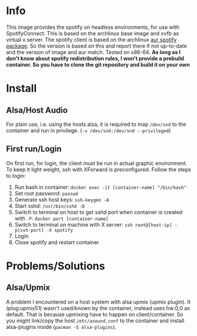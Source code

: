  Info
======

This image provides the spotify on headless environments, for use with SpotifyConnect.
This is based on the archlinux base image and xvfb as virtual x server.
The spotify client is based on the archlinux [aur spotify package]. So the version is based on this and report there if not up-to-date and the version of image and aur match.
Tested on x86-64.
**As long as I don't know about spotify redistribution rules, I won't provide a prebuild container. So you have to clone the git repository and build it on your own**


 Install
=========

 Alsa/Host Audio
-----------------
For plain use, i.e. using the hosts alsa, it is required to map `/dev/snd` to the container and run in privilege.
(`-v /dev/snd:/dev/snd --privileged`)

 First run/Login
-----------------
On first run, for login, the client must be run in actual graphic environment.
To keep it light weight, ssh with XForward is preconfigured. Follow the steps to login:
1. Run bash in container: `docker exec -it [container-name] "/bin/bash"`
2. Set root password: `passwd`
3. Generate ssh host keys: `ssh-keygen -A`
4. Start sshd: `/usr/bin/sshd -D`
5. Switch to terminal on host to get sshd port when container is created with `-P`: `docker port [container-name]`
6. Switch to terminal on machine with X server: `ssh root@[host-ip] -p[ssh-port] -X spotify`
7. Login
8. Close spotify and restart container


 Problems/Solutions
====================

 Alsa/Upmix
------------
A problem I encountered on a host system with alsa upmix (upmix plugin). It (plug:upmix51) wasn't used/known by the container, instead uses hw:0,0 as default. That is because upmixing have to happen on client/container. So you might link/copy the host `/etc/asound.conf` to the container and install alsa-plugins inside (`pacman -S alsa-plugins`).

[aur spotify package]:https://aur.archlinux.org/packages/spotify/

